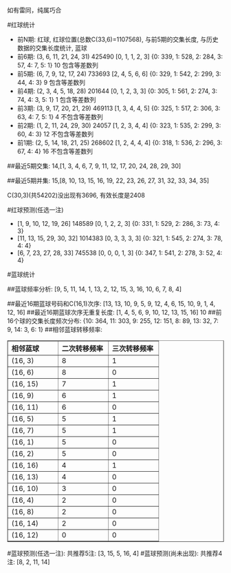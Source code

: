 <!-- 
.. title: 双色球2011090期(2011-08-04)数据分析报告
.. slug: slott-2011090-2011-08-04-report
.. date: 2011-08-05 08:00:00 UTC+08:00
.. tags: Lottery
.. link: 
.. description: 
.. type: text
-->

如有雷同，纯属巧合

<!-- TEASER_END-->

#红球统计

- 前N期: 红球, 红球位置(总数C(33,6)=1107568), 与前5期的交集长度, 与历史数据的交集长度统计, 蓝球
- 前6期: (3, 6, 11, 21, 24, 31) 425490 [0, 1, 1, 2, 3] {0: 339, 1: 528, 2: 284, 3: 57, 4: 7, 5: 1} 10 包含等差数列
- 前5期: (6, 7, 9, 12, 17, 24) 733693 [2, 4, 5, 6, 6] {0: 329, 1: 542, 2: 299, 3: 44, 4: 3} 9 包含等差数列
- 前4期: (2, 3, 4, 5, 18, 28) 201644 [0, 1, 2, 3, 3] {0: 305, 1: 561, 2: 274, 3: 74, 4: 3, 5: 1} 1 包含等差数列
- 前3期: (3, 9, 17, 20, 21, 29) 469113 [1, 3, 4, 4, 5] {0: 325, 1: 517, 2: 306, 3: 63, 4: 7, 5: 1} 4 不包含等差数列
- 前2期: (1, 2, 11, 24, 29, 30) 24057 [1, 2, 3, 4, 4] {0: 323, 1: 535, 2: 299, 3: 60, 4: 3} 12 不包含等差数列
- 前1期: (2, 5, 14, 18, 21, 25) 268602 [1, 2, 4, 4, 4] {0: 318, 1: 536, 2: 296, 3: 67, 4: 4} 16 不包含等差数列

##最近5期交集:
14,[1, 3, 4, 6, 7, 9, 11, 12, 17, 20, 24, 28, 29, 30]

##最近5期并集:
15,[8, 10, 13, 15, 16, 19, 22, 23, 26, 27, 31, 32, 33, 34, 35]

C(30,3)(共54202)没出现有3696, 
有效长度是2408

#红球预测(任选一注)

- [1, 9, 10, 12, 19, 26] 148589 [0, 1, 2, 2, 3] {0: 331, 1: 529, 2: 286, 3: 73, 4: 3}
- [11, 13, 15, 29, 30, 32] 1014383 [0, 3, 3, 3, 3] {0: 321, 1: 545, 2: 274, 3: 78, 4: 4}
- [6, 7, 23, 27, 28, 33] 745538 [0, 0, 0, 1, 3] {0: 347, 1: 541, 2: 278, 3: 52, 4: 4}

#蓝球统计

##蓝球频率分析:
[9, 5, 11, 14, 1, 13, 2, 12, 15, 3, 16, 10, 6, 7, 8, 4]

##最近16期蓝球号码和C(16,1)次序:
[13, 13, 10, 9, 5, 9, 12, 4, 6, 15, 10, 9, 1, 4, 12, 16]
##最近16期蓝球次序无重复长度:
[1, 4, 5, 6, 9, 10, 12, 13, 15, 16] 10
##前16个球的交集长度频次分布:
{10: 364, 11: 303, 9: 255, 12: 151, 8: 89, 13: 32, 7: 9, 14: 3, 6: 1}
##相邻蓝球转移频率:
<table border="1" class="table table-striped dataframe">
  <thead>
    <tr style="text-align: left;">
      <th style="min-width: 100px;">相邻蓝球</th>
      <th style="min-width: 100px;">二次转移频率</th>
      <th style="min-width: 100px;">三次转移频率</th>
    </tr>
  </thead>
  <tbody>
    <tr>
      <td>  (16, 3)</td>
      <td> 8</td>
      <td> 1</td>
    </tr>
    <tr>
      <td>  (16, 6)</td>
      <td> 8</td>
      <td> 0</td>
    </tr>
    <tr>
      <td> (16, 15)</td>
      <td> 7</td>
      <td> 1</td>
    </tr>
    <tr>
      <td>  (16, 9)</td>
      <td> 6</td>
      <td> 1</td>
    </tr>
    <tr>
      <td> (16, 11)</td>
      <td> 6</td>
      <td> 0</td>
    </tr>
    <tr>
      <td>  (16, 5)</td>
      <td> 5</td>
      <td> 1</td>
    </tr>
    <tr>
      <td>  (16, 7)</td>
      <td> 5</td>
      <td> 1</td>
    </tr>
    <tr>
      <td>  (16, 1)</td>
      <td> 5</td>
      <td> 0</td>
    </tr>
    <tr>
      <td>  (16, 2)</td>
      <td> 5</td>
      <td> 0</td>
    </tr>
    <tr>
      <td> (16, 16)</td>
      <td> 4</td>
      <td> 1</td>
    </tr>
    <tr>
      <td> (16, 13)</td>
      <td> 4</td>
      <td> 0</td>
    </tr>
    <tr>
      <td> (16, 10)</td>
      <td> 3</td>
      <td> 0</td>
    </tr>
    <tr>
      <td>  (16, 4)</td>
      <td> 2</td>
      <td> 0</td>
    </tr>
    <tr>
      <td>  (16, 8)</td>
      <td> 2</td>
      <td> 0</td>
    </tr>
    <tr>
      <td> (16, 14)</td>
      <td> 2</td>
      <td> 0</td>
    </tr>
    <tr>
      <td> (16, 12)</td>
      <td> 0</td>
      <td> 0</td>
    </tr>
  </tbody>
</table>
#蓝球预测(任选一注):
共推荐5注: [3, 15, 5, 16, 4]
#蓝球预测(尚未出现):
共推荐4注: [8, 2, 11, 14]

